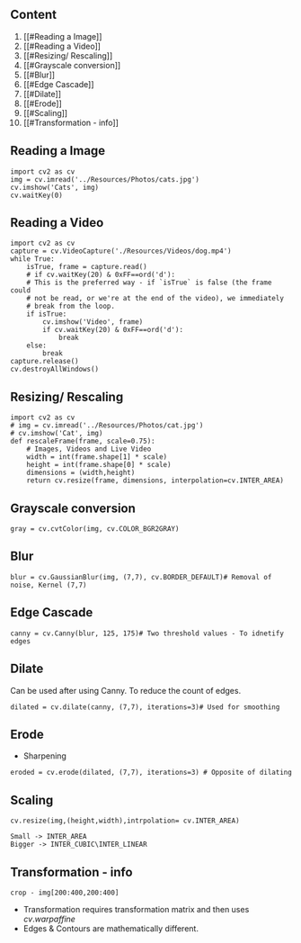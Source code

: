 ## Content

1. [[#Reading a Image]]
2. [[#Reading a Video]]
3. [[#Resizing/ Rescaling]]
4. [[#Grayscale conversion]]
5. [[#Blur]]
6. [[#Edge Cascade]]
7. [[#Dilate]]
8. [[#Erode]]
9. [[#Scaling]]
10. [[#Transformation - info]]
## Reading a Image
```
import cv2 as cv
img = cv.imread('../Resources/Photos/cats.jpg')
cv.imshow('Cats', img)
cv.waitKey(0)
```

## Reading a Video
```
import cv2 as cv
capture = cv.VideoCapture('./Resources/Videos/dog.mp4')
while True:
    isTrue, frame = capture.read()
    # if cv.waitKey(20) & 0xFF==ord('d'):
    # This is the preferred way - if `isTrue` is false (the frame could 
    # not be read, or we're at the end of the video), we immediately
    # break from the loop. 
    if isTrue:    
        cv.imshow('Video', frame)
        if cv.waitKey(20) & 0xFF==ord('d'):
            break            
    else:
        break
capture.release()
cv.destroyAllWindows()
```

## Resizing/ Rescaling
```
import cv2 as cv
# img = cv.imread('../Resources/Photos/cat.jpg')
# cv.imshow('Cat', img)
def rescaleFrame(frame, scale=0.75):
    # Images, Videos and Live Video
    width = int(frame.shape[1] * scale)
    height = int(frame.shape[0] * scale)
    dimensions = (width,height)
    return cv.resize(frame, dimensions, interpolation=cv.INTER_AREA)
```

## Grayscale conversion
```
gray = cv.cvtColor(img, cv.COLOR_BGR2GRAY)
```
## Blur
```
blur = cv.GaussianBlur(img, (7,7), cv.BORDER_DEFAULT)# Removal of noise, Kernel (7,7)
```
## Edge Cascade

```
canny = cv.Canny(blur, 125, 175)# Two threshold values - To idnetify edges
```

## Dilate

Can be used after using Canny. To reduce the count of edges.

```
dilated = cv.dilate(canny, (7,7), iterations=3)# Used for smoothing
```

## Erode

- Sharpening
```
eroded = cv.erode(dilated, (7,7), iterations=3) # Opposite of dilating
```

## Scaling

```
cv.resize(img,(height,width),intrpolation= cv.INTER_AREA) 

Small -> INTER_AREA
Bigger -> INTER_CUBIC\INTER_LINEAR

```

## Transformation - info

```
crop - img[200:400,200:400]

```
* Transformation requires transformation matrix and then uses $cv.warpaffine$
* Edges & Contours are mathematically different.